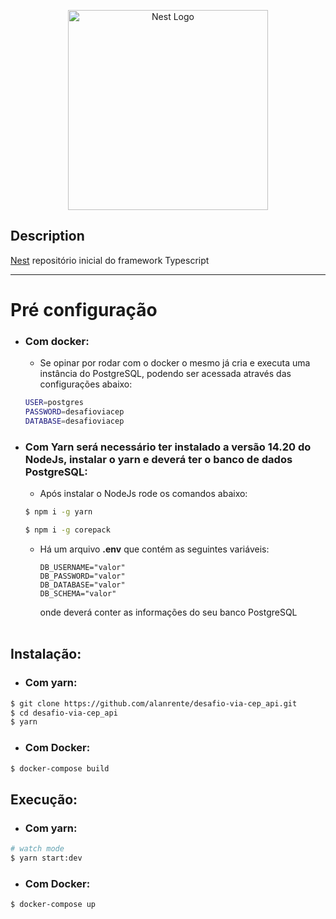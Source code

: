 <p align="center">
  <a href="http://nestjs.com/" target="blank"><img src="https://nestjs.com/img/logo_text.svg" width="320" alt="Nest Logo" /></a>
</p>

## Description

[Nest](https://github.com/nestjs/nest) repositório inicial do framework Typescript

---

# Pré configuração

- ### Com docker:
  - Se opinar por rodar com o docker o mesmo já cria e executa uma instância do PostgreSQL, podendo ser acessada através das configurações abaixo:
  ```bash
  USER=postgres
  PASSWORD=desafioviacep
  DATABASE=desafioviacep
  ```
- ### Com Yarn será necessário ter instalado a versão **14.20** do **NodeJs**, instalar o **yarn** e deverá ter o banco de dados **PostgreSQL**:

  - Após instalar o NodeJs rode os comandos abaixo:

  ```bash
  $ npm i -g yarn

  $ npm i -g corepack
  ```

  - Há um arquivo **.env** que contém as seguintes variáveis:

    ```
    DB_USERNAME="valor"
    DB_PASSWORD="valor"
    DB_DATABASE="valor"
    DB_SCHEMA="valor"
    ```

    onde deverá conter as informações do seu banco PostgreSQL
    <br/>
    <br/>

## Instalação:

- ### Com yarn:

```bash
$ git clone https://github.com/alanrente/desafio-via-cep_api.git
$ cd desafio-via-cep_api
$ yarn
```

- ### Com Docker:

```bash
$ docker-compose build
```

## Execução:

- ### Com yarn:

```bash
# watch mode
$ yarn start:dev
```

- ### Com Docker:

```bash
$ docker-compose up
```
